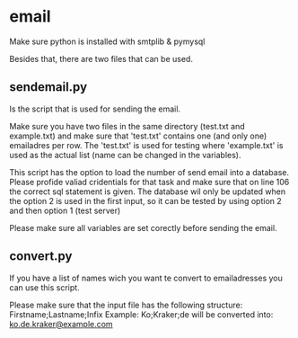 # email

Make sure python is installed with smtplib & pymysql

Besides that, there are two files that can be used.

## sendemail.py
Is the script that is used for sending the email.

Make sure you have two files in the same directory (test.txt and example.txt) and make sure that 'test.txt' contains one (and only one) emailadres per row. The 'test.txt' is used for testing where 'example.txt' is used as the actual list (name can be changed in the variables).

This script has the option to load the number of send email into a database. Please profide valiad cridentials for that task and make sure that on line 106 the correct sql statement is given. The database wil only be updated when the option 2 is used in the first input, so it can be tested by using option 2 and then option 1 (test server)

Please make sure all variables are set corectly before sending the email.

## convert.py
If you have a list of names wich you want te convert to emailadresses you can use this script. 

Please make sure that the input file has the following structure: Firstname;Lastname;Infix
Example: Ko;Kraker;de 
will be converted into: ko.de.kraker@example.com
